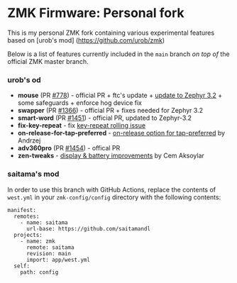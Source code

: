 # ZMK Firmware: Personal fork
This is my personal ZMK fork containing various experimental features based on [urob's mod] (https://github.com/urob/zmk)

Below is a list of features currently included in the `main` branch _on top of_
the official ZMK master branch.
### urob's od
- **mouse** (PR [#778](https://github.com/zmkfirmware/zmk/pull/778)) - official PR + ftc's update + [update to Zephyr 3.2](https://github.com/urob/zmk/tree/mouse-3.2) + some safeguards + enforce hog device fix
- **swapper** (PR [#1366](https://github.com/zmkfirmware/zmk/pull/1366)) - official PR + fixes needed for Zephyr 3.2
- **smart-word** (PR [#1451](https://github.com/zmkfirmware/zmk/pull/1451)) - official PR, updated to Zephyr-3.2
- **fix-key-repeat** - fix [key-repeat rolling issue](https://github.com/zmkfirmware/zmk/issues/1207)
- **on-release-for-tap-preferred** - [on-release option for tap-preferred](https://github.com/celejewski/zmk/commit/d7a8482712d87963e59b74238667346221199293) by Andrzej
- **adv360pro** (PR [#1454](https://github.com/zmkfirmware/zmk/pull/1454)) - offical PR
- **zen-tweaks** - [display & battery improvements](https://github.com/caksoylar/zmk/tree/caksoylar/zen-v1%2Bv2) by Cem Aksoylar

### saitama's mod

In order to use this branch with GitHub Actions, replace the contents of `west.yml` in
your `zmk-config/config` directory with the following contents:

```
manifest:
  remotes:
    - name: saitama
      url-base: https://github.com/saitamandl
  projects:
    - name: zmk
      remote: saitama
      revision: main
      import: app/west.yml
  self:
    path: config
```
